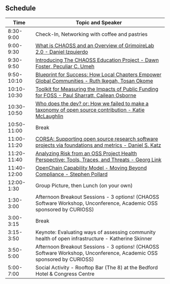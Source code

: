## Schedule

| Time | Topic and Speaker |
| ----- | ---- |
| 8:30-9:00 | Check-In, Networking with coffee and pastries |
| 9:00-9:30 | [What is CHAOSS and an Overview of GrimoireLab 2.0 - Daniel Izquierdo](https://github.com/chaoss/website/blob/main/CHAOSScon/2025Europe/slides/CHAOSScon%20EU%202025%20Keynote.pdf)|
| 9:30-9:50 | [Introducing The CHAOSS Education Project - Dawn Foster, Peculiar C. Umeh](https://github.com/chaoss/website/blob/main/CHAOSScon/2025Europe/slides/Introducing%20the%20CHAOSS%20Education%20.pdf) |
| 9:50-10:10 | [Blueprint for Success: How Local Chapters Empower Global Communities - Ruth Ikegah, Tosan Okome](https://github.com/chaoss/website/blob/main/CHAOSScon/2025Europe/slides/Blueprint%20for%20Success_%20How%20Local%20Chapters%20Empower%20Global%20Communities.pdf) |
| 10:10-10:30| [Toolkit for Measuring the Impacts of Public Funding for FOSS - Paul Sharratt, Cailean Osborne](https://github.com/chaoss/website/blob/main/CHAOSScon/2025Europe/slides/20250130-CHAOSSCon-Toolkit.pdf) |
| 10:30-10:50 | [Who does the dev? or: How we failed to make a taxonomy of open source contribution - Katie McLaughlin](https://github.com/chaoss/website/blob/main/CHAOSScon/2025Europe/slides/glasnt%20-%20talks%20-%20who%20does%20the%20dev.pdf) |
| 10:50-11:00 | Break |
| 11:00-11:20 | [CORSA: Supporting open source research software projects via foundations and metrics - Daniel S. Katz](https://github.com/chaoss/website/blob/main/CHAOSScon/2025Europe/slides/CORSA%20-%20CHAOSSCon-EU.pdf) | 
| 11:20-11:40 | [Analyzing Risk from an OSS Project Health Perspective: Tools, Traces, and Threats - Georg Link](https://github.com/chaoss/website/blob/main/CHAOSScon/2025Europe/slides/Link%20-%20CHAOSScon%20EU%2025%20-%20Analyzing%20Risk%20from%20an%20OSS%20Project%20Health%20Perspective_%20Tools%2C%20Traces%2C%20and%20Threats.pdf) |
| 11:40-12:00 | [OpenChain Capability Model - Moving Beyond Compliance - Stephen Pollard](https://github.com/chaoss/website/blob/main/CHAOSScon/2025Europe/slides/Orcro%20%40%20CHAOSSCON%20-%20OpenChain%20Capability%20Model%20-%2030th%20Jan%202025.pdf.pdf) |
| 12:00-1:30 | Group Picture, then Lunch (on your own) |
| 1:30-3:00 | Afternoon Breakout Sessions - 3 options! (CHAOSS Software Workshop, Unconference, Academic OSS sponsored by CURIOSS) |
| 3:00-3:15 | Break |
| 3:15-3:50 | Keynote: Evaluating ways of assessing community health of open infrastructure - Katherine Skinner  |
| 3:50-5:00 | Afternoon Breakout Sessions - 3 options! (CHAOSS Software Workshop, Unconference, Academic OSS sponsored by CURIOSS) |
| 5:00-7:00 | Social Activity - Rooftop Bar (The 8) at the Bedford Hotel & Congress Centre|



